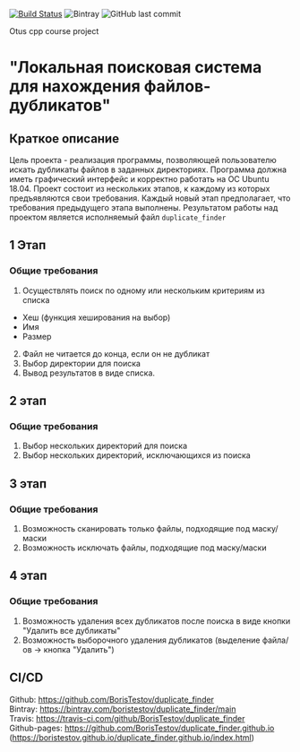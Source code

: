 [![Build Status](https://travis-ci.com/BorisTestov/duplicate_finder.svg?branch=master)](https://travis-ci.com/BorisTestov/duplicate_finder)
![Bintray](https://img.shields.io/bintray/v/boristestov/duplicate_finder/main)
![GitHub last commit](https://img.shields.io/github/last-commit/boristestov/duplicate_finder)

Otus cpp course project

# "Локальная поисковая система для нахождения файлов-дубликатов"
## Краткое описание

Цель проекта - реализация программы, позволяющей пользователю искать дубликаты файлов в заданных директориях. 
Программа должна иметь графический интерфейс и корректно работать на ОС Ubuntu 18.04.
Проект состоит из нескольких этапов, к каждому из которых предъявляются свои требования.
Каждый новый этап предполагает, что требования предыдущего этапа выполнены.
Результатом работы над проектом является исполняемый файл `duplicate_finder`

## 1 Этап
### Общие требования
1. Осуществлять поиск по одному или нескольким критериям из списка
  * Хеш (функция хеширования на выбор)
  * Имя
  * Размер
2. Файл не читается до конца, если он не дубликат
3. Выбор директории для поиска
4. Вывод результатов в виде списка.

## 2 этап
### Общие требования
1. Выбор нескольких директорий для поиска
2. Выбор нескольких директорий, исключающихся из поиска

## 3 этап
### Общие требования
1. Возможность сканировать только файлы, подходящие под маску/маски
2. Возможность исключать файлы, подходящие под маску/маски

## 4 этап
### Общие требования
1. Возможность удаления всех дубликатов после поиска в виде кнопки "Удалить все дубликаты"
2. Возможность выборочного удаления дубликатов (выделение файла/ов -> кнопка "Удалить")

## CI/CD

Github: https://github.com/BorisTestov/duplicate_finder <br>
Bintray: https://bintray.com/boristestov/duplicate_finder/main <br>
Travis: https://travis-ci.com/github/BorisTestov/duplicate_finder <br>
Github-pages: https://github.com/BorisTestov/duplicate_finder.github.io (https://boristestov.github.io/duplicate_finder.github.io/index.html) <br>


